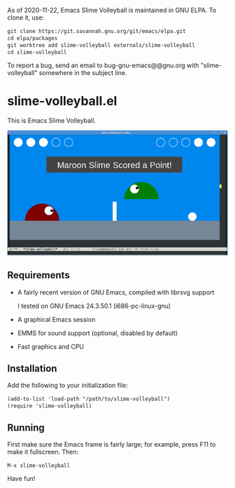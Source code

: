 As of 2020-11-22, Emacs Slime Volleyball is maintained in GNU ELPA.
To clone it, use:

    git clone https://git.savannah.gnu.org/git/emacs/elpa.git
	cd elpa/packages
	git worktree add slime-volleyball externals/slime-volleyball
	cd slime-volleyball

To report a bug, send an email to bug-gnu-emacs@@gnu.org with
"slime-volleyball" somewhere in the subject line.

slime-volleyball.el
===================

This is Emacs Slime Volleyball.

![Emacs Slime Volleyball screenshot](emacs-slime-volleyball.png?raw=true)

Requirements
------------

* A fairly recent version of GNU Emacs, compiled with librsvg support

  I tested on GNU Emacs 24.3.50.1 (i686-pc-linux-gnu)

* A graphical Emacs session

* EMMS for sound support (optional, disabled by default)

* Fast graphics and CPU

Installation
------------

Add the following to your initialization file:

    (add-to-list 'load-path "/path/to/slime-volleyball")
    (require 'slime-volleyball)

Running
-------

First make sure the Emacs frame is fairly large; for example, press F11 to make
it fullscreen.  Then:

    M-x slime-volleyball

Have fun!
